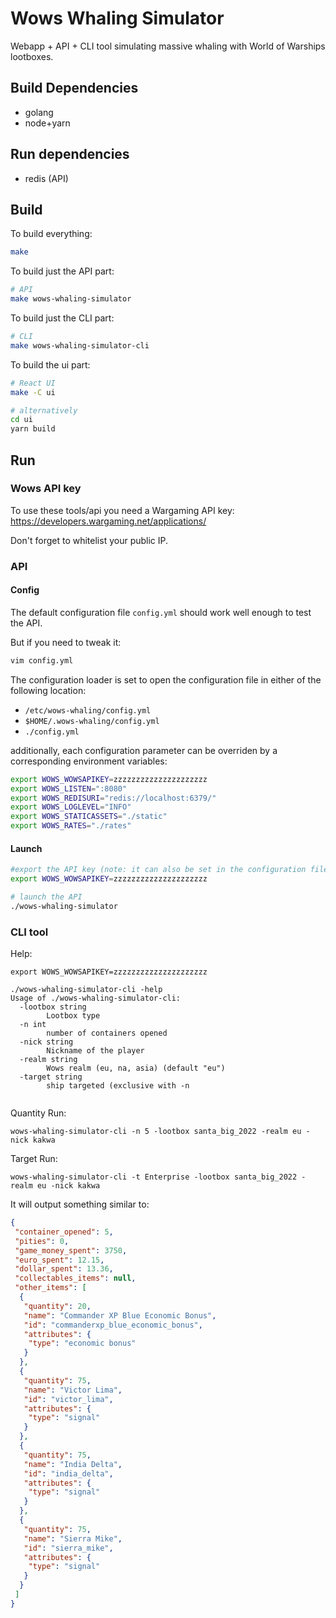 # Wows Whaling Simulator

Webapp + API + CLI tool simulating massive whaling with World of Warships lootboxes.

## Build Dependencies

* golang
* node+yarn

## Run dependencies

* redis (API)

## Build

To build everything:
```bash
make
```

To build just the API part:

```bash
# API
make wows-whaling-simulator
```


To build just the CLI part:
```bash
# CLI
make wows-whaling-simulator-cli
```

To build the ui part:

```bash
# React UI
make -C ui

# alternatively
cd ui
yarn build
```

## Run

### Wows API key

To use these tools/api you need a Wargaming API key: https://developers.wargaming.net/applications/

Don't forget to whitelist your public IP.

### API

#### Config

The default configuration file `config.yml` should work well enough to test the API.

But if you need to tweak it:
```bash
vim config.yml
```

The configuration loader is set to open the configuration file in either of the following location:
 * `/etc/wows-whaling/config.yml`
 * `$HOME/.wows-whaling/config.yml`
 * `./config.yml`

additionally, each configuration parameter can be overriden by a corresponding environment variables:

```bash
export WOWS_WOWSAPIKEY=zzzzzzzzzzzzzzzzzzzzz
export WOWS_LISTEN=":8080"
export WOWS_REDISURI="redis://localhost:6379/"
export WOWS_LOGLEVEL="INFO"
export WOWS_STATICASSETS="./static"
export WOWS_RATES="./rates"
```



#### Launch

```bash
#export the API key (note: it can also be set in the configuration file)
export WOWS_WOWSAPIKEY=zzzzzzzzzzzzzzzzzzzzz

# launch the API
./wows-whaling-simulator
```

### CLI tool

Help:

```
export WOWS_WOWSAPIKEY=zzzzzzzzzzzzzzzzzzzzz

./wows-whaling-simulator-cli -help
Usage of ./wows-whaling-simulator-cli:
  -lootbox string
    	Lootbox type
  -n int
    	number of containers opened
  -nick string
    	Nickname of the player
  -realm string
    	Wows realm (eu, na, asia) (default "eu")
  -target string
    	ship targeted (exclusive with -n


```

Quantity Run:
```
wows-whaling-simulator-cli -n 5 -lootbox santa_big_2022 -realm eu -nick kakwa

```

Target Run:
```
wows-whaling-simulator-cli -t Enterprise -lootbox santa_big_2022 -realm eu -nick kakwa

```

It will output something similar to:

```json
{
 "container_opened": 5,
 "pities": 0,
 "game_money_spent": 3750,
 "euro_spent": 12.15,
 "dollar_spent": 13.36,
 "collectables_items": null,
 "other_items": [
  {
   "quantity": 20,
   "name": "Commander XP Blue Economic Bonus",
   "id": "commanderxp_blue_economic_bonus",
   "attributes": {
    "type": "economic bonus"
   }
  },
  {
   "quantity": 75,
   "name": "Victor Lima",
   "id": "victor_lima",
   "attributes": {
    "type": "signal"
   }
  },
  {
   "quantity": 75,
   "name": "India Delta",
   "id": "india_delta",
   "attributes": {
    "type": "signal"
   }
  },
  {
   "quantity": 75,
   "name": "Sierra Mike",
   "id": "sierra_mike",
   "attributes": {
    "type": "signal"
   }
  }
 ]
}
```
